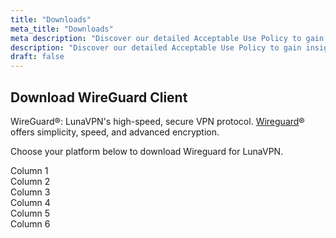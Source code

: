 ```yaml
---
title: "Downloads"
meta_title: "Downloads"
meta description: "Discover our detailed Acceptable Use Policy to gain insight into how we safeguard your personal data and guarantee your online privacy. Explore the types of information we collect, its purpose, and your rights concerning your data."
description: "Discover our detailed Acceptable Use Policy to gain insight into how we safeguard your personal data and guarantee your online privacy. Explore the types of information we collect, its purpose, and your rights concerning your data."
draft: false
---
```


## Download WireGuard Client

WireGuard&reg;: LunaVPN's high-speed, secure VPN protocol. <a href="https://www.wireguard.com/" target="_blank">Wireguard</a>&reg; offers simplicity, speed, and advanced encryption.

Choose your platform below to download Wireguard for LunaVPN.

<div class="grid grid-cols-1 sm:grid-cols-2 md:grid-cols-3 lg:grid-cols-6 gap-4">
    <div class="p-4 bg-gray-0">Column 1</div>
    <div class="p-4 bg-gray-200">Column 2</div>
    <div class="p-4 bg-gray-300">Column 3</div>
    <div class="p-4 bg-gray-400">Column 4</div>
    <div class="p-4 bg-gray-500">Column 5</div>
    <div class="p-4 bg-gray-600">Column 6</div>
</div>

